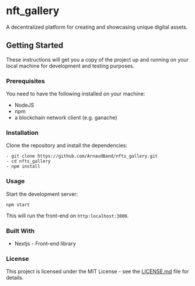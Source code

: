# nft_gallery

A decentralized platform for creating and showcasing unique digital assets.

## Getting Started

These instructions will get you a copy of the project up and running on your local machine for development and testing purposes.

### Prerequisites

You need to have the following installed on your machine:

- NodeJS
- npm
- a blockchain network client (e.g. ganache)

### Installation

Clone the repository and install the dependencies:

```
- git clone https://github.com/ArnaudBand/nfts_gallery.git
- cd nfts_gallery
- npm install
```

### Usage

Start the development server:

```
npm start
```

This will run the front-end on `http:localhost:3000`.

### Built With

- Nextjs - Front-end library

### License

This project is licensed under the MIT License - see the [LICENSE.md](https://github.com/ArnaudBand/nfts_gallery/blob/main/LICENSE) file for details.
